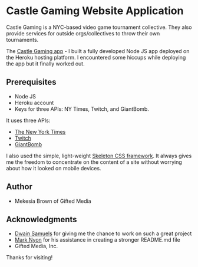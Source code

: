 # Castle Gaming Website Application

Castle Gaming is a NYC-based video game tournament collective. They also provide services for outside orgs/collectives to throw their own tournaments.

The [Castle Gaming app](http://www.castlegaming.net/) - I built a fully developed Node JS app deployed on the Heroku hosting platform. I encountered some hiccups while deploying the app but it finally worked out.


## Prerequisites
- Node JS 
- Heroku account
- Keys for three APIs: NY Times, Twitch, and GiantBomb.

It uses three APIs:
- [The New York Times](https://developer.nytimes.com/)
- [Twitch](https://dev.twitch.tv/)
- [GiantBomb](https://www.giantbomb.com/api/)

I also used the simple, light-weight [Skeleton CSS framework](http://getskeleton.com/). It always gives me the freedom to concentrate on the content of a site without worrying about how it looked on mobile devices.

## Author
- Mekesia Brown of Gifted Media

## Acknowledgments
- [Dwain Samuels](https://twitter.com/Stryker2000) for giving me the chance to work on such a great project
- [Mark Nyon](https://github.com/trystant) for his assistance in creating a stronger README.md file
- Gifted Media, Inc.


Thanks for visiting!
